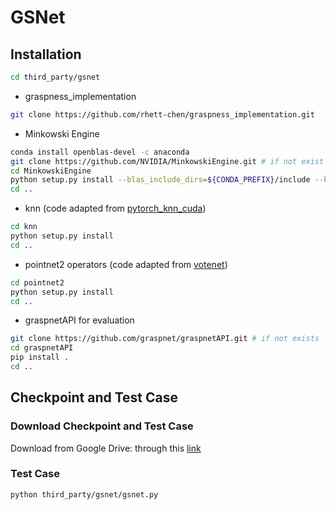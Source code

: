 

# GSNet

## Installation

```bash
cd third_party/gsnet
```

- graspness_implementation

```bash
git clone https://github.com/rhett-chen/graspness_implementation.git
```

- Minkowski Engine

```bash
conda install openblas-devel -c anaconda
git clone https://github.com/NVIDIA/MinkowskiEngine.git # if not exist
cd MinkowskiEngine
python setup.py install --blas_include_dirs=${CONDA_PREFIX}/include --blas=openblas
cd ..
```

- knn (code adapted from [pytorch_knn_cuda](https://github.com/chrischoy/pytorch_knn_cuda))

```bash
cd knn
python setup.py install
cd ..
```

- pointnet2 operators (code adapted from [votenet](https://github.com/facebookresearch/votenet))

```bash
cd pointnet2
python setup.py install
cd ..
```

- graspnetAPI for evaluation

```bash
git clone https://github.com/graspnet/graspnetAPI.git # if not exists
cd graspnetAPI
pip install .
cd ..
```


## Checkpoint and Test Case
### Download Checkpoint and Test Case

Download from Google Drive:
through this [link](https://drive.google.com/drive/folders/1g6NCoFwtRtJLGtwSq79aPgOylW8CxVQK?usp=sharing)

### Test Case

```bash
python third_party/gsnet/gsnet.py
```
